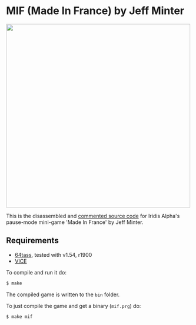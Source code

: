 # MIF (Made In France) by Jeff Minter

<img src="https://user-images.githubusercontent.com/58846/103455890-eac78500-4ce8-11eb-9d92-867c0c3ea825.gif" width=500>


This is the disassembled and [commented source code] for Iridis Alpha's pause-mode mini-game 'Made In France' by Jeff Minter. 

## Requirements

* [64tass][64tass], tested with v1.54, r1900
* [VICE][vice]

[64tass]: http://tass64.sourceforge.net/
[vice]: http://vice-emu.sourceforge.net/
[https://gridrunner.xyz]: https://mwenge.github.io/gridrunner.xyz
[commented source code]:https://github.com/mwenge/iridisalpha/blob/master/mif/src/mif.asm
To compile and run it do:

```sh
$ make
```
The compiled game is written to the `bin` folder. 

To just compile the game and get a binary (`mif.prg`) do:

```sh
$ make mif
```
